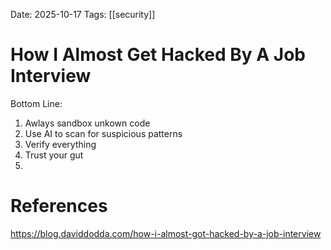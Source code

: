 Date: 2025-10-17
Tags: [[security]]

# How I Almost Get Hacked By A Job Interview

Bottom Line:
1. Awlays sandbox unkown code
2. Use AI to scan for suspicious patterns
3. Verify everything
4. Trust your gut
5. 

# References
https://blog.daviddodda.com/how-i-almost-got-hacked-by-a-job-interview